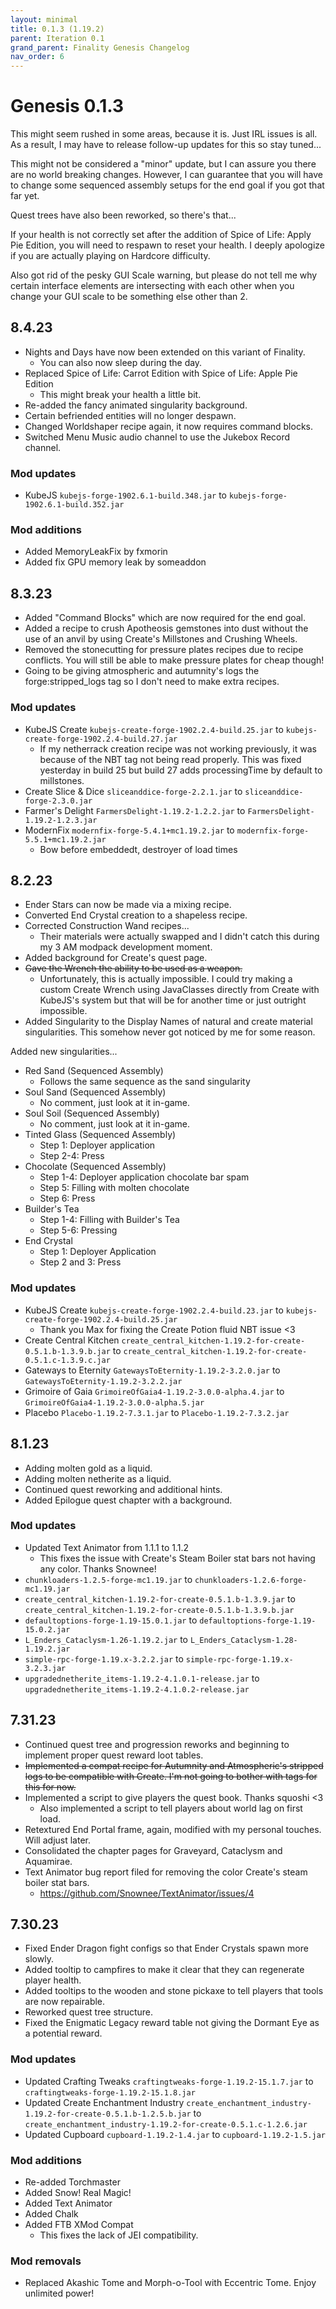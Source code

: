 ```yaml
---
layout: minimal
title: 0.1.3 (1.19.2)
parent: Iteration 0.1
grand_parent: Finality Genesis Changelog
nav_order: 6
---
```


# Genesis 0.1.3

This might seem rushed in some areas, because it is. Just IRL issues is all. As a result, I may have to release follow-up updates for this so stay tuned...

This might not be considered a "minor" update, but I can assure you there are no world breaking changes. However, I can guarantee that you will have to change some sequenced assembly setups for the end goal if you got that far yet.

Quest trees have also been reworked, so there's that...

If your health is not correctly set after the addition of Spice of Life: Apply Pie Edition, you will need to respawn to reset your health. I deeply apologize if you are actually playing on Hardcore difficulty.

Also got rid of the pesky GUI Scale warning, but please do not tell me why certain interface elements are intersecting with each other when you change your GUI scale to be something else other than 2.

## 8.4.23

- Nights and Days have now been extended on this variant of Finality.
  - You can also now sleep during the day.
- Replaced Spice of Life: Carrot Edition with Spice of Life: Apple Pie Edition
  - This might break your health a little bit.
- Re-added the fancy animated singularity background.
- Certain befriended entities will no longer despawn.
- Changed Worldshaper recipe again, it now requires command blocks.
- Switched Menu Music audio channel to use the Jukebox Record channel.

### Mod updates
- KubeJS `kubejs-forge-1902.6.1-build.348.jar` to `kubejs-forge-1902.6.1-build.352.jar`

### Mod additions
- Added MemoryLeakFix by fxmorin
- Added fix GPU memory leak by someaddon

## 8.3.23

- Added "Command Blocks" which are now required for the end goal.
- Added a recipe to crush Apotheosis gemstones into dust without the use of an anvil by using Create's Millstones and Crushing Wheels.
- Removed the stonecutting for pressure plates recipes due to recipe conflicts. You will still be able to make pressure plates for cheap though!
- Going to be giving atmospheric and autumnity's logs the forge:stripped_logs tag so I don't need to make extra recipes.

### Mod updates

- KubeJS Create `kubejs-create-forge-1902.2.4-build.25.jar` to `kubejs-create-forge-1902.2.4-build.27.jar`
  - If my netherrack creation recipe was not working previously, it was because of the NBT tag not being read properly. This was fixed yesterday in build 25 but build 27 adds processingTime by default to millstones.
- Create Slice & Dice `sliceanddice-forge-2.2.1.jar` to `sliceanddice-forge-2.3.0.jar`
- Farmer's Delight `FarmersDelight-1.19.2-1.2.2.jar` to `FarmersDelight-1.19.2-1.2.3.jar`
- ModernFix `modernfix-forge-5.4.1+mc1.19.2.jar` to `modernfix-forge-5.5.1+mc1.19.2.jar`
  - Bow before embeddedt, destroyer of load times

## 8.2.23

- Ender Stars can now be made via a mixing recipe.
- Converted End Crystal creation to a shapeless recipe.
- Corrected Construction Wand recipes...
  - Their materials were actually swapped and I didn't catch this during my 3 AM modpack development moment.
- Added background for Create's quest page.
- ~~Gave the Wrench the ability to be used as a weapon.~~
  - Unfortunately, this is actually impossible. I could try making a custom Create Wrench using JavaClasses directly from Create with KubeJS's system but that will be for another time or just outright impossible.
- Added Singularity to the Display Names of natural and create material singularities. This somehow never got noticed by me for some reason.

Added new singularities...
- Red Sand (Sequenced Assembly)
  - Follows the same sequence as the sand singularity
- Soul Sand (Sequenced Assembly)
  - No comment, just look at it in-game.
- Soul Soil (Sequenced Assembly)
  - No comment, just look at it in-game.
- Tinted Glass (Sequenced Assembly)
  - Step 1: Deployer application
  - Step 2-4: Press
- Chocolate (Sequenced Assembly)
  - Step 1-4: Deployer application chocolate bar spam
  - Step 5: Filling with molten chocolate
  - Step 6: Press
- Builder's Tea
  - Step 1-4: Filling with Builder's Tea
  - Step 5-6: Pressing
- End Crystal
  - Step 1: Deployer Application
  - Step 2 and 3: Press

### Mod updates
- KubeJS Create `kubejs-create-forge-1902.2.4-build.23.jar` to `kubejs-create-forge-1902.2.4-build.25.jar`
  - Thank you Max for fixing the Create Potion fluid NBT issue <3
- Create Central Kitchen `create_central_kitchen-1.19.2-for-create-0.5.1.b-1.3.9.b.jar` to `create_central_kitchen-1.19.2-for-create-0.5.1.c-1.3.9.c.jar`
- Gateways to Eternity `GatewaysToEternity-1.19.2-3.2.0.jar` to `GatewaysToEternity-1.19.2-3.2.2.jar`
- Grimoire of Gaia  `GrimoireOfGaia4-1.19.2-3.0.0-alpha.4.jar` to `GrimoireOfGaia4-1.19.2-3.0.0-alpha.5.jar`
- Placebo `Placebo-1.19.2-7.3.1.jar` to `Placebo-1.19.2-7.3.2.jar`

## 8.1.23

- Adding molten gold as a liquid.
- Adding molten netherite as a liquid.
- Continued quest reworking and additional hints.
- Added Epilogue quest chapter with a background.

### Mod updates

- Updated Text Animator from 1.1.1 to 1.1.2 
  - This fixes the issue with Create's Steam Boiler stat bars not having any color. Thanks Snownee!
- `chunkloaders-1.2.5-forge-mc1.19.jar` to `chunkloaders-1.2.6-forge-mc1.19.jar`
- `create_central_kitchen-1.19.2-for-create-0.5.1.b-1.3.9.jar` to `create_central_kitchen-1.19.2-for-create-0.5.1.b-1.3.9.b.jar`
- `defaultoptions-forge-1.19-15.0.1.jar` to `defaultoptions-forge-1.19-15.0.2.jar`
- `L_Enders_Cataclysm-1.26-1.19.2.jar` to `L_Enders_Cataclysm-1.28-1.19.2.jar`
- `simple-rpc-forge-1.19.x-3.2.2.jar` to `simple-rpc-forge-1.19.x-3.2.3.jar`
- `upgradednetherite_items-1.19.2-4.1.0.1-release.jar` to `upgradednetherite_items-1.19.2-4.1.0.2-release.jar`

## 7.31.23

- Continued quest tree and progression reworks and beginning to implement proper quest reward loot tables.
- ~~Implemented a compat recipe for Autumnity and Atmospheric's stripped logs to be compatible with Create. I'm not going to bother with tags for this for now.~~
- Implemented a script to give players the quest book. Thanks squoshi <3
  - Also implemented a script to tell players about world lag on first load.
- Retextured End Portal frame, again, modified with my personal touches. Will adjust later.
- Consolidated the chapter pages for Graveyard, Cataclysm and Aquamirae.
- Text Animator bug report filed for removing the color Create's steam boiler stat bars.
  - https://github.com/Snownee/TextAnimator/issues/4

## 7.30.23

- Fixed Ender Dragon fight configs so that Ender Crystals spawn more slowly.
- Added tooltip to campfires to make it clear that they can regenerate player health.
- Added tooltips to the wooden and stone pickaxe to tell players that tools are now repairable.
- Reworked quest tree structure.
- Fixed the Enigmatic Legacy reward table not giving the Dormant Eye as a potential reward.

### Mod updates
- Updated Crafting Tweaks `craftingtweaks-forge-1.19.2-15.1.7.jar` to `craftingtweaks-forge-1.19.2-15.1.8.jar`
- Updated Create Enchantment Industry `create_enchantment_industry-1.19.2-for-create-0.5.1.b-1.2.5.b.jar` to `create_enchantment_industry-1.19.2-for-create-0.5.1.c-1.2.6.jar`
- Updated Cupboard `cupboard-1.19.2-1.4.jar` to `cupboard-1.19.2-1.5.jar`

### Mod additions
- Re-added Torchmaster
- Added Snow! Real Magic!
- Added Text Animator
- Added Chalk
- Added FTB XMod Compat
  - This fixes the lack of JEI compatibility.

### Mod removals
- Replaced Akashic Tome and Morph-o-Tool with Eccentric Tome. Enjoy unlimited power!

